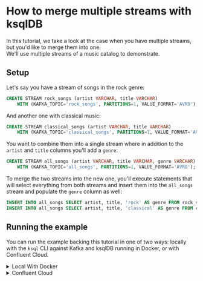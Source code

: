 <!-- title: How to merge multiple streams with ksqlDB -->
<!-- description: In this tutorial, learn how to merge multiple streams with ksqlDB, with step-by-step instructions and supporting code. -->

# How to merge multiple streams with ksqlDB

In this tutorial, we take a look at the case when you have multiple streams, but you'd like to merge them into one.  
We'll use multiple streams of a music catalog to demonstrate.

## Setup

Let's say you have a stream of songs in the rock genre:

```sql
CREATE STREAM rock_songs (artist VARCHAR, title VARCHAR)
    WITH (KAFKA_TOPIC='rock_songs', PARTITIONS=1, VALUE_FORMAT='AVRO');
```

And another one with classical music:

```sql
CREATE STREAM classical_songs (artist VARCHAR, title VARCHAR)
    WITH (KAFKA_TOPIC='classical_songs', PARTITIONS=1, VALUE_FORMAT='AVRO');
```

You want to combine them into a single stream where in addition to the `artist` and `title` columns you'll add a `genre`:
```sql
CREATE STREAM all_songs (artist VARCHAR, title VARCHAR, genre VARCHAR)
    WITH (KAFKA_TOPIC='all_songs', PARTITIONS=1, VALUE_FORMAT='AVRO');
```

To merge the two streams into the new one, you'll execute statements that will select everything from both streams and insert them into the `all_songs` stream and populate the `genre` column as well:
 
```sql
INSERT INTO all_songs SELECT artist, title, 'rock' AS genre FROM rock_songs;
INSERT INTO all_songs SELECT artist, title, 'classical' AS genre FROM classical_songs;
```

## Running the example

You can run the example backing this tutorial in one of two ways: locally with the `ksql` CLI against Kafka and ksqlDB running in Docker, or with Confluent Cloud.

<details>
  <summary>Local With Docker</summary>

  ### Prerequisites

  * Docker running via [Docker Desktop](https://docs.docker.com/desktop/) or [Docker Engine](https://docs.docker.com/engine/install/)
  * [Docker Compose](https://docs.docker.com/compose/install/). Ensure that the command `docker compose version` succeeds.

  ### Run the commands

  Clone the `confluentinc/tutorials` GitHub repository (if you haven't already) and navigate to the `tutorials` directory:

  ```shell
  git clone git@github.com:confluentinc/tutorials.git
  cd tutorials
  ```

  Start ksqlDB and Kafka:

  ```shell
  docker compose -f ./docker/docker-compose-ksqldb.yml up -d
  ```

  Next, open the ksqlDB CLI:

  ```shell
  docker exec -it ksqldb-cli ksql http://ksqldb-server:8088
  ```

  Run the following SQL statements to create the `rock_songs`, `classical_songs`, and `all_songs` streams backed by Kafka running in Docker and 
  populate the first two with test data.

  ```sql
  CREATE STREAM rock_songs (artist VARCHAR, title VARCHAR)
      WITH (KAFKA_TOPIC='rock_songs', PARTITIONS=1, VALUE_FORMAT='AVRO');
  ```

  ```sql
  CREATE STREAM classical_songs (artist VARCHAR, title VARCHAR)
      WITH (KAFKA_TOPIC='classical_songs', PARTITIONS=1, VALUE_FORMAT='AVRO');
  ```

  ```sql
  INSERT INTO rock_songs (artist, title) VALUES ('Metallica', 'Fade to Black');
  INSERT INTO rock_songs (artist, title) VALUES ('Smashing Pumpkins', 'Today');
  INSERT INTO rock_songs (artist, title) VALUES ('Pink Floyd', 'Another Brick in the Wall');
  INSERT INTO rock_songs (artist, title) VALUES ('Van Halen', 'Jump');
  INSERT INTO rock_songs (artist, title) VALUES ('Led Zeppelin', 'Kashmir');

  INSERT INTO classical_songs (artist, title) VALUES ('Wolfgang Amadeus Mozart', 'The Magic Flute');
  INSERT INTO classical_songs (artist, title) VALUES ('Johann Pachelbel', 'Canon');
  INSERT INTO classical_songs (artist, title) VALUES ('Ludwig van Beethoven', 'Symphony No. 5');
  INSERT INTO classical_songs (artist, title) VALUES ('Edward Elgar', 'Pomp and Circumstance');
  ```

  ```sql
  CREATE STREAM all_songs (artist VARCHAR, title VARCHAR, genre VARCHAR)
      WITH (KAFKA_TOPIC='all_songs', PARTITIONS=1, VALUE_FORMAT='AVRO');
  ```

  Next, run the two `INSERT` statements that will select everything from both streams and insert them into the 
  `all_songs` stream while also populating the `genre` column. Note that we first
  tell ksqlDB to consume from the beginning of the streams.

  ```sql
  SET 'auto.offset.reset'='earliest';

  INSERT INTO all_songs SELECT artist, title, 'rock' AS genre FROM rock_songs;
  INSERT INTO all_songs SELECT artist, title, 'classical' AS genre FROM classical_songs;
  ```

  Query the new stream:

  ```sql
  SELECT * FROM all_songs;
  ```

  The query output should look like this:

  ```plaintext
  +-------------------------------+-------------------------------+-------------------------------+
  |ARTIST                         |TITLE                          |GENRE                          |
  +-------------------------------+-------------------------------+-------------------------------+
  |Metallica                      |Fade to Black                  |rock                           |
  |Smashing Pumpkins              |Today                          |rock                           |
  |Pink Floyd                     |Another Brick in the Wall      |rock                           |
  |Van Halen                      |Jump                           |rock                           |
  |Led Zeppelin                   |Kashmir                        |rock                           |
  |Wolfgang Amadeus Mozart        |The Magic Flute                |classical                      |
  |Johann Pachelbel               |Canon                          |classical                      |
  |Ludwig van Beethoven           |Symphony No. 5                 |classical                      |
  |Edward Elgar                   |Pomp and Circumstance          |classical                      |
  +-------------------------------+-------------------------------+-------------------------------+
  ```

  When you are finished, exit the ksqlDB CLI by entering `CTRL-D` and clean up the containers used for this tutorial by running:

  ```shell
  docker compose -f ./docker/docker-compose-ksqldb.yml down
  ```

</details>

<details>
  <summary>Confluent Cloud</summary>

  ### Prerequisites

  * A [Confluent Cloud](https://confluent.cloud/signup) account
  * The [Confluent CLI](https://docs.confluent.io/confluent-cli/current/install.html) installed on your machine

  ### Create Confluent Cloud resources

  Login to your Confluent Cloud account:

  ```shell
  confluent login --prompt --save
  ```

  Install a CLI plugin that will streamline the creation of resources in Confluent Cloud:

  ```shell
  confluent plugin install confluent-cloud_kickstart
  ```

  Run the following command to create a Confluent Cloud environment and Kafka cluster. This will create 
  resources in AWS region `us-west-2` by default, but you may override these choices by passing the `--cloud` argument with
  a value of `aws`, `gcp`, or `azure`, and the `--region` argument that is one of the cloud provider's supported regions,
  which you can list by running `confluent kafka region list --cloud <CLOUD PROVIDER>`
  
  ```shell
  confluent cloud-kickstart --name ksqldb-tutorial \
    --environment-name ksqldb-tutorial \
    --output-format stdout
  ```

  Now, create a ksqlDB cluster by first getting your user ID of the form `u-123456` when you run this command:

  ```shell
  confluent iam user list
  ```

  And then create a ksqlDB cluster called `ksqldb-tutorial` with access linked to your user account:

  ```shell
  confluent ksql cluster create ksqldb-tutorial \
    --credential-identity <USER ID>
  ```

  ### Run the commands

  Login to the [Confluent Cloud Console](https://confluent.cloud/). Select `Environments` in the lefthand navigation,
  and then click the `ksqldb-tutorial` environment tile. Click the `ksqldb-tutorial` Kafka cluster tile, and then
  select `ksqlDB` in the lefthand navigation.

  The cluster may take a few minutes to be provisioned. Once its status is `Up`, click the cluster name and scroll down to the editor.

  In the query properties section at the bottom, change the value for `auto.offset.reset` to `Earliest` so that ksqlDB 
  will consume from the beginning of the streams we create.

  Enter the following statements in the editor and click `Run query`. This creates the  `rock_songs`, `classical_songs`,
  and `all_songs` streams and populates the first two with test data.

  ```sql
  CREATE STREAM rock_songs (artist VARCHAR, title VARCHAR)
      WITH (KAFKA_TOPIC='rock_songs', PARTITIONS=1, VALUE_FORMAT='AVRO');

  CREATE STREAM classical_songs (artist VARCHAR, title VARCHAR)
      WITH (KAFKA_TOPIC='classical_songs', PARTITIONS=1, VALUE_FORMAT='AVRO');

  INSERT INTO rock_songs (artist, title) VALUES ('Metallica', 'Fade to Black');
  INSERT INTO rock_songs (artist, title) VALUES ('Smashing Pumpkins', 'Today');
  INSERT INTO rock_songs (artist, title) VALUES ('Pink Floyd', 'Another Brick in the Wall');
  INSERT INTO rock_songs (artist, title) VALUES ('Van Halen', 'Jump');
  INSERT INTO rock_songs (artist, title) VALUES ('Led Zeppelin', 'Kashmir');

  INSERT INTO classical_songs (artist, title) VALUES ('Wolfgang Amadeus Mozart', 'The Magic Flute');
  INSERT INTO classical_songs (artist, title) VALUES ('Johann Pachelbel', 'Canon');
  INSERT INTO classical_songs (artist, title) VALUES ('Ludwig van Beethoven', 'Symphony No. 5');
  INSERT INTO classical_songs (artist, title) VALUES ('Edward Elgar', 'Pomp and Circumstance');

  CREATE STREAM all_songs (artist VARCHAR, title VARCHAR, genre VARCHAR)
      WITH (KAFKA_TOPIC='all_songs', PARTITIONS=1, VALUE_FORMAT='AVRO');
  ```

  Now, paste each `INSERT` statement in the editor and click `Run query`.
  
  ```sql
  INSERT INTO all_songs SELECT artist, title, 'rock' AS genre FROM rock_songs;
  INSERT INTO all_songs SELECT artist, title, 'classical' AS genre FROM classical_songs;
  ```

  Query the new stream:

  ```sql
  SELECT * FROM all_songs;
  ```

  The query output should look like this:

  ```plaintext
  +-------------------------------+-------------------------------+-------------------------------+
  |ARTIST                         |TITLE                          |GENRE                          |
  +-------------------------------+-------------------------------+-------------------------------+
  |Metallica                      |Fade to Black                  |rock                           |
  |Smashing Pumpkins              |Today                          |rock                           |
  |Pink Floyd                     |Another Brick in the Wall      |rock                           |
  |Van Halen                      |Jump                           |rock                           |
  |Led Zeppelin                   |Kashmir                        |rock                           |
  |Wolfgang Amadeus Mozart        |The Magic Flute                |classical                      |
  |Johann Pachelbel               |Canon                          |classical                      |
  |Ludwig van Beethoven           |Symphony No. 5                 |classical                      |
  |Edward Elgar                   |Pomp and Circumstance          |classical                      |
  +-------------------------------+-------------------------------+-------------------------------+
  ```

  ### Clean up

  When you are finished, delete the `ksqldb-tutorial` environment by first getting the environment ID of the form 
  `env-123456` corresponding to it:

  ```shell
  confluent environment list
  ```

  Delete the environment, including all resources created for this tutorial:

  ```shell
  confluent environment delete <ENVIRONMENT ID>
  ```

</details>
